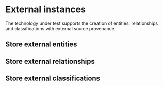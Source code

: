 <!-- SPDX-License-Identifier: CC-BY-4.0 -->
<!-- Copyright Contributors to the Egeria project. -->

# External instances

The technology under test supports the creation of entities, relationships and classifications with external source provenance.

## Store external entities

## Store external relationships

## Store external classifications
